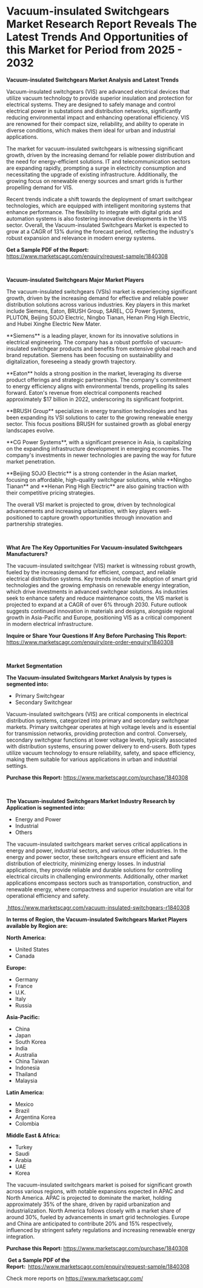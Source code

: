 <p><h1>Vacuum-insulated Switchgears Market Research Report Reveals The Latest Trends And Opportunities of this Market for Period from 2025 - 2032</h1></p><p><strong>Vacuum-insulated Switchgears Market Analysis and Latest Trends</strong></p>
<p><p>Vacuum-insulated switchgears (VIS) are advanced electrical devices that utilize vacuum technology to provide superior insulation and protection for electrical systems. They are designed to safely manage and control electrical power in substations and distribution networks, significantly reducing environmental impact and enhancing operational efficiency. VIS are renowned for their compact size, reliability, and ability to operate in diverse conditions, which makes them ideal for urban and industrial applications.</p><p>The market for vacuum-insulated switchgears is witnessing significant growth, driven by the increasing demand for reliable power distribution and the need for energy-efficient solutions. IT and telecommunication sectors are expanding rapidly, prompting a surge in electricity consumption and necessitating the upgrade of existing infrastructure. Additionally, the growing focus on renewable energy sources and smart grids is further propelling demand for VIS.</p><p>Recent trends indicate a shift towards the deployment of smart switchgear technologies, which are equipped with intelligent monitoring systems that enhance performance. The flexibility to integrate with digital grids and automation systems is also fostering innovative developments in the VIS sector. Overall, the Vacuum-insulated Switchgears Market is expected to grow at a CAGR of 13% during the forecast period, reflecting the industry's robust expansion and relevance in modern energy systems.</p></p>
<p><strong>Get a Sample PDF of the Report:&nbsp;</strong> <a href="https://www.marketscagr.com/enquiry/request-sample/1840308?utm_campaign=3562&utm_medium=2&utm_source=Github&utm_content=ia&utm_term=12042025&utm_id=vacuum-insulated-switchgears">https://www.marketscagr.com/enquiry/request-sample/1840308</a></p>
<p>&nbsp;</p>
<p><strong>Vacuum-insulated Switchgears Major Market Players</strong></p>
<p><p>The vacuum-insulated switchgears (VSIs) market is experiencing significant growth, driven by the increasing demand for effective and reliable power distribution solutions across various industries. Key players in this market include Siemens, Eaton, BRUSH Group, SAREL, CG Power Systems, PLUTON, Beijing SOJO Electric, Ningbo Tianan, Henan Ping High Electric, and Hubei Xinghe Electric New Mater.</p><p>**Siemens** is a leading player, known for its innovative solutions in electrical engineering. The company has a robust portfolio of vacuum-insulated switchgear products and benefits from extensive global reach and brand reputation. Siemens has been focusing on sustainability and digitalization, foreseeing a steady growth trajectory.</p><p>**Eaton** holds a strong position in the market, leveraging its diverse product offerings and strategic partnerships. The company's commitment to energy efficiency aligns with environmental trends, propelling its sales forward. Eaton's revenue from electrical components reached approximately $17 billion in 2022, underscoring its significant footprint.</p><p>**BRUSH Group** specializes in energy transition technologies and has been expanding its VSI solutions to cater to the growing renewable energy sector. This focus positions BRUSH for sustained growth as global energy landscapes evolve.</p><p>**CG Power Systems**, with a significant presence in Asia, is capitalizing on the expanding infrastructure development in emerging economies. The company's investments in newer technologies are paving the way for future market penetration.</p><p>**Beijing SOJO Electric** is a strong contender in the Asian market, focusing on affordable, high-quality switchgear solutions, while **Ningbo Tianan** and **Henan Ping High Electric** are also gaining traction with their competitive pricing strategies.</p><p>The overall VSI market is projected to grow, driven by technological advancements and increasing urbanization, with key players well-positioned to capture growth opportunities through innovation and partnership strategies.</p></p>
<p>&nbsp;</p>
<p><strong>What Are The Key Opportunities For Vacuum-insulated Switchgears Manufacturers?</strong></p>
<p><p>The vacuum-insulated switchgear (VIS) market is witnessing robust growth, fueled by the increasing demand for efficient, compact, and reliable electrical distribution systems. Key trends include the adoption of smart grid technologies and the growing emphasis on renewable energy integration, which drive investments in advanced switchgear solutions. As industries seek to enhance safety and reduce maintenance costs, the VIS market is projected to expand at a CAGR of over 6% through 2030. Future outlook suggests continued innovation in materials and designs, alongside regional growth in Asia-Pacific and Europe, positioning VIS as a critical component in modern electrical infrastructure.</p></p>
<p><strong>Inquire or Share Your Questions If Any Before Purchasing This Report:</strong> <a href="https://www.marketscagr.com/enquiry/pre-order-enquiry/1840308?utm_campaign=3562&utm_medium=2&utm_source=Github&utm_content=ia&utm_term=12042025&utm_id=vacuum-insulated-switchgears">https://www.marketscagr.com/enquiry/pre-order-enquiry/1840308</a></p>
<p>&nbsp;</p>
<p><strong>Market Segmentation</strong></p>
<p><strong>The Vacuum-insulated Switchgears Market Analysis by types is segmented into:</strong></p>
<p><ul><li>Primary Switchgear</li><li>Secondary Switchgear</li></ul></p>
<p><p>Vacuum-insulated switchgears (VIS) are critical components in electrical distribution systems, categorized into primary and secondary switchgear markets. Primary switchgear operates at high voltage levels and is essential for transmission networks, providing protection and control. Conversely, secondary switchgear functions at lower voltage levels, typically associated with distribution systems, ensuring power delivery to end-users. Both types utilize vacuum technology to ensure reliability, safety, and space efficiency, making them suitable for various applications in urban and industrial settings.</p></p>
<p><strong>Purchase this Report:&nbsp;</strong><a href="https://www.marketscagr.com/purchase/1840308?utm_campaign=3562&utm_medium=2&utm_source=Github&utm_content=ia&utm_term=12042025&utm_id=vacuum-insulated-switchgears">https://www.marketscagr.com/purchase/1840308</a></p>
<p>&nbsp;</p>
<p><strong>The Vacuum-insulated Switchgears Market Industry Research by Application is segmented into:</strong></p>
<p><ul><li>Energy and Power</li><li>Industrial</li><li>Others</li></ul></p>
<p><p>The vacuum-insulated switchgears market serves critical applications in energy and power, industrial sectors, and various other industries. In the energy and power sector, these switchgears ensure efficient and safe distribution of electricity, minimizing energy losses. In industrial applications, they provide reliable and durable solutions for controlling electrical circuits in challenging environments. Additionally, other market applications encompass sectors such as transportation, construction, and renewable energy, where compactness and superior insulation are vital for operational efficiency and safety.</p></p>
<p><a href="https://www.marketscagr.com/vacuum-insulated-switchgears-r1840308?utm_campaign=3562&utm_medium=2&utm_source=Github&utm_content=ia&utm_term=12042025&utm_id=vacuum-insulated-switchgears">&nbsp;https://www.marketscagr.com/vacuum-insulated-switchgears-r1840308</a></p>
<p><strong>In terms of Region, the Vacuum-insulated Switchgears Market Players available by Region are:</strong></p>
<p>
    <p> <strong> North America: </strong>
        <ul>
            <li>United States</li>
            <li>Canada</li>
        </ul>
        </p> 
    <p> <strong> Europe: </strong>
        <ul>
            <li>Germany</li>
            <li>France</li>
            <li>U.K.</li>
            <li>Italy</li>
            <li>Russia</li>
        </ul>
        </p> 
    <p> <strong> Asia-Pacific: </strong>
        <ul>
            <li>China</li>
            <li>Japan</li>
            <li>South Korea</li>
            <li>India</li>
            <li>Australia</li>
            <li>China Taiwan</li>
            <li>Indonesia</li>
            <li>Thailand</li>
            <li>Malaysia</li>
        </ul>
        </p> 
    <p> <strong> Latin America: </strong>
        <ul>
            <li>Mexico</li>
            <li>Brazil</li>
            <li>Argentina Korea</li>
            <li>Colombia</li>
        </ul>
        </p> 
    <p> <strong> Middle East & Africa: </strong>
        <ul>
            <li>Turkey</li>
            <li>Saudi</li>
            <li>Arabia</li>
            <li>UAE</li>
            <li>Korea</li>
        </ul>
    </p>
    </p>
<p><p>The vacuum-insulated switchgears market is poised for significant growth across various regions, with notable expansions expected in APAC and North America. APAC is projected to dominate the market, holding approximately 35% of the share, driven by rapid urbanization and industrialization. North America follows closely with a market share of around 30%, fueled by advancements in smart grid technologies. Europe and China are anticipated to contribute 20% and 15% respectively, influenced by stringent safety regulations and increasing renewable energy integration.</p></p>
<p><strong>Purchase this Report: </strong><a href="https://www.marketscagr.com/purchase/1840308?utm_campaign=3562&utm_medium=2&utm_source=Github&utm_content=ia&utm_term=12042025&utm_id=vacuum-insulated-switchgears">https://www.marketscagr.com/purchase/1840308</a></p>
<p>&nbsp;<strong>Get a Sample PDF of the Report:&nbsp;&nbsp;</strong><a href="https://www.marketscagr.com/enquiry/request-sample/1840308?utm_campaign=3562&utm_medium=2&utm_source=Github&utm_content=ia&utm_term=12042025&utm_id=vacuum-insulated-switchgears">https://www.marketscagr.com/enquiry/request-sample/1840308</a></p>
<p><strong></strong></p>
<p>Check more reports on <a href="https://www.marketscagr.com/?utm_campaign=3562&utm_medium=2&utm_source=Github&utm_content=ia&utm_term=12042025&utm_id=vacuum-insulated-switchgears">https://www.marketscagr.com/</a></p>